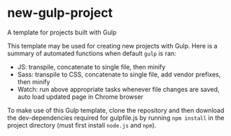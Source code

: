 # new-gulp-project
A template for projects built with Gulp

This template may be used for creating new projects with Gulp. Here is a summary of automated functions when default `gulp` is ran:
* JS: transpile, concatenate to single file, then minify
* Sass: transpile to CSS, concatenate to single file, add vendor prefixes, then minify
* Watch: run above appropriate tasks whenever file changes are saved, auto load updated page in Chrome browser

To make use of this Gulp template, clone the repository and then download the dev-dependencies required for 
gulpfile.js by running `npm install` in the project directory (must first install `node.js` and `npm`).
